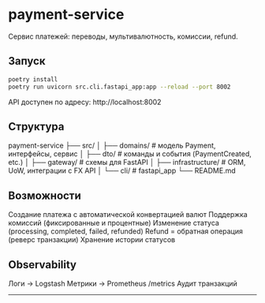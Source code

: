 # payment-service

Сервис платежей: переводы, мультивалютность, комиссии, refund.

## Запуск
```bash
poetry install
poetry run uvicorn src.cli.fastapi_app:app --reload --port 8002
```
API доступен по адресу: http://localhost:8002

## Структура
payment-service
├── src/
│   ├── domains/ # модель Payment, интерфейсы, сервис
│   ├── dto/ # команды и события (PaymentCreated, etc.)
│   ├── gateway/ # схемы для FastAPI
│   ├── infrastructure/ # ORM, UoW, интеграции с FX API
│   └── cli/ # fastapi_app
└── README.md

## Возможности
Создание платежа с автоматической конвертацией валют
Поддержка комиссий (фиксированные и процентные)
Изменение статуса (processing, completed, failed, refunded)
Refund = обратная операция (реверс транзакции)
Хранение истории статусов

## Observability
Логи → Logstash
Метрики → Prometheus /metrics
Аудит транзакций

---
